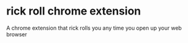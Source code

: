 # rick roll chrome extension
 A chrome extension that rick rolls you any time you open up your web browser
